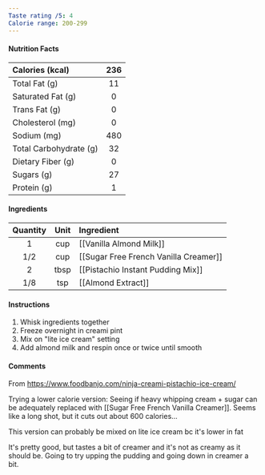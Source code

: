 ```yaml
---
Taste rating /5: 4
Calorie range: 200-299
---
```

#### Nutrition Facts
| Calories (kcal) | 236 |
| :-- | :--: |
| Total Fat (g) | 11 |
| Saturated Fat (g) | 0 |
| Trans Fat (g) | 0 |
| Cholesterol (mg) | 0 |
| Sodium (mg) | 480 |
| Total Carbohydrate (g) | 32 |
| Dietary Fiber (g) | 0 |
| Sugars (g) | 27 |
| Protein (g) | 1 |
#### Ingredients
| Quantity | Unit | Ingredient |
| :--: | :--: | :--- |
| 1 | cup | [[Vanilla Almond Milk]] |
| 1/2 | cup | [[Sugar Free French Vanilla Creamer]] |
| 2 | tbsp | [[Pistachio Instant Pudding Mix]] |
| 1/8 | tsp | [[Almond Extract]] |
#### Instructions

1. Whisk ingredients together
2. Freeze overnight in creami pint
3. Mix on "lite ice cream" setting
4. Add almond milk and respin once or twice until smooth

#### Comments

From https://www.foodbanjo.com/ninja-creami-pistachio-ice-cream/

Trying a lower calorie version: Seeing if heavy whipping cream + sugar can be adequately replaced with [[Sugar Free French Vanilla Creamer]]. Seems like a long shot, but it cuts out about 600 calories...

This version can probably be mixed on lite ice cream bc it's lower in fat

It's pretty good, but tastes a bit of creamer and it's not as creamy as it should be. Going to try upping the pudding and going down in creamer a bit.